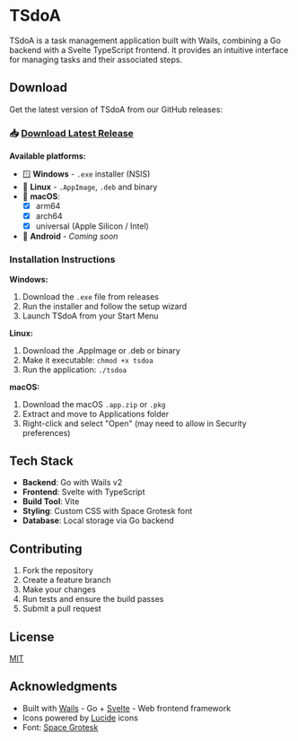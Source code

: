 # TSdoA

TSdoA is a task management application built with Wails, combining a Go backend with a Svelte TypeScript frontend. It provides an intuitive interface for managing tasks and their associated steps.

## Download

Get the latest version of TSdoA from our GitHub releases:

### 📥 [Download Latest Release](https://github.com/akryptic/tsdoa/releases/latest)

**Available platforms:**
- 🪟 **Windows** - `.exe` installer (NSIS)
- 🐧 **Linux** - `.AppImage`, `.deb` and binary
- 🍎 **macOS**: 
    - [x] arm64
    - [x] arch64
    - [x] universal (Apple Silicon / Intel)
- 🤖 **Android** - *Coming soon*

### Installation Instructions

**Windows:**
1. Download the `.exe` file from releases
2. Run the installer and follow the setup wizard
3. Launch TSdoA from your Start Menu

**Linux:**
1. Download the .AppImage or .deb or binary
2. Make it executable: `chmod +x tsdoa`
3. Run the application: `./tsdoa`

**macOS:**
1. Download the macOS `.app.zip` or `.pkg`
2. Extract and move to Applications folder
3. Right-click and select "Open" (may need to allow in Security preferences)


## Tech Stack

- **Backend**: Go with Wails v2
- **Frontend**: Svelte with TypeScript
- **Build Tool**: Vite
- **Styling**: Custom CSS with Space Grotesk font
- **Database**: Local storage via Go backend

## Contributing

1. Fork the repository
2. Create a feature branch
3. Make your changes
4. Run tests and ensure the build passes
5. Submit a pull request

## License

[MIT](LICENSE)

## Acknowledgments

- Built with [Wails](https://wails.io/) - Go + [Svelte](https://svelte.dev) - Web frontend framework
- Icons powered by [Lucide](https://lucide.dev/) icons
- Font: [Space Grotesk](https://fonts.google.com/specimen/Space+Grotesk)

